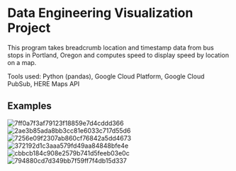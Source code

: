 # Data Engineering Visualization Project

This program takes breadcrumb location and timestamp data from bus stops in Portland, Oregon and computes speed to display speed by location on a map.

Tools used: Python (pandas), Google Cloud Platform, Google Cloud PubSub, HERE Maps API

## Examples
![7ff0a7f3af79123f18859e7d4cddd366](https://github.com/user-attachments/assets/83f8175b-1069-4121-a0af-fc49ef80ee65)
![2ae3b85ada8bb3cc81e6033c717d55d6](https://github.com/user-attachments/assets/2ab0905d-1ca4-4cbb-a51a-cf6a94f65bdd)
![7256e09f2307ab860cf76842a5dd4673](https://github.com/user-attachments/assets/270785bd-1f73-4cab-a789-d9f56a6b449f)
![372192d1c3aaa579fd49aa84848bfe4e](https://github.com/user-attachments/assets/d0795933-fd9b-495b-8694-b7219de8f3fa)
![cbbcb184c908e2579b741d5feeb03e0c](https://github.com/user-attachments/assets/fae44132-53f2-48d5-b3e5-94c9019fbaee)
![794880cd7d349bb7f59ff7f4db15d337](https://github.com/user-attachments/assets/b8e00db3-e2dc-42fa-b1f5-5a3205f9baf4)
